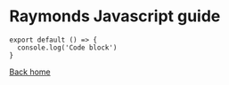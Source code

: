 # Raymonds Javascript guide

```
export default () => {
  console.log('Code block')
}
```

[Back home](/)
